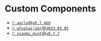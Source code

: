 # Custom Components

- [`📁 aarlo`](https://github.com/twrecked/hass-aarlo)@[`v0.7.4b9`](https://github.com/twrecked/hass-aarlo/releases/tag/v0.7.4b9)
- [`📁 afvalwijzer`](https://github.com/xirixiz/homeassistant-afvalwijzer)@[`2023.03.05`](https://github.com/xirixiz/homeassistant-afvalwijzer/releases/tag/2023.03.05)
- [`📁 xiaomi_miot`](https://github.com/al-one/hass-xiaomi-miot)@[`v0.7.7`](https://github.com/al-one/hass-xiaomi-miot/releases/tag/v0.7.7)
